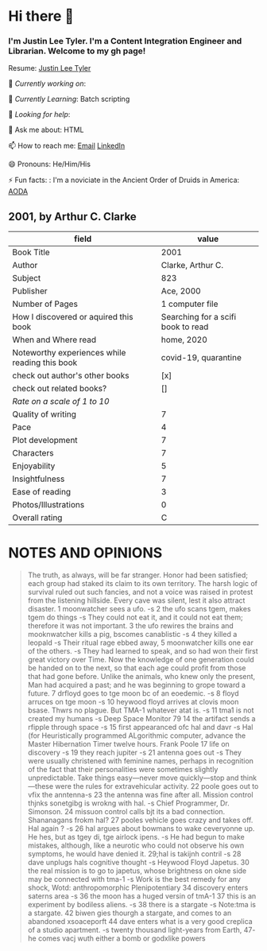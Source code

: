 <img src=""/>
 
# Hi there 👋
### I'm Justin Lee Tyler. I'm a Content Integration Engineer and Librarian. Welcome to my gh page! <br>

Resume:  [Justin Lee Tyler](http://justinleetyler.com/resume)
 
🔭 *Currently working on*:

🌱 *Currently Learning*: Batch scripting

🤔 *Looking for help*: 

💬 Ask me about: HTML

📫 How to reach me:
   [Email](justinleetyler@yahoo.com)
   [LinkedIn](https://www.linkedin.com/in/justinleetyler)
 
😄 Pronouns: He/Him/His

⚡ Fun facts:
   : I'm a noviciate in the Ancient Order of Druids in America: [AODA](http://www.aoda.org)

## 2001, by Arthur C. Clarke

field           | value
----------------|------
Book Title      | 2001
Author          | Clarke, Arthur C.
Subject         | 823
Publisher       | Ace, 2000
Number of Pages | 1 computer file
How I discovered or aquired this book | Searching for a scifi book to read
When and Where read | home, 2020
Noteworthy experiences while reading this book | covid-19, quarantine
check out author's other books | [x] 
check out related books? |  []
*Rate on a scale of 1 to 10*|
Quality of writing | 7
Pace | 4
Plot development | 7
Characters | 7
Enjoyability | 5
Insightfulness | 7
Ease of reading | 3
Photos/Illustrations | 0
Overall rating | C

NOTES AND OPINIONS
===
> The truth, as always, will be far stranger.
> Honor had been satisfied; each group had staked its claim to its own territory.
> The harsh logic of survival ruled out such fancies, and not a voice was raised in protest from the listening hillside. Every cave was silent, lest it also attract disaster.
> 1 moonwatcher sees a ufo. -s
> 2 the ufo scans tgem, makes tgem do things -s
> They could not eat it, and it could not eat them; therefore it was not important.
> 3 the ufo rewires the brains and mooknwatcher kills a pig, bscomes canablistic -s
> 4 they killed a leopald -s
> Their ritual rage ebbed away,
> 5 moonwatcher kills one ear of the others. -s
> They had learned to speak, and so had won their first great victory over Time. Now the knowledge of one generation could be handed on to the next, so that each age could profit from those that had gone before.
> Unlike the animals, who knew only the present, Man had acquired a past; and he was beginning to grope toward a future.
> 7 drfloyd goes to tge moon bc of an eoedemic. -s
> 8 floyd arruces on tge moon -s
> 10 heywood floyd arrives at clovis moon bsase. Thwrs no plague. But TMA-1 whatever atat is. -s
> 11 tma1 is not created my humans -s
> Deep Space Monitor 79
> 14 the artifact sends a rfipple through space -s
> 15 first appearanced ofc hal and davr -s
> Hal (for Heuristically programmed ALgorithmic computer,
> advance the Master Hibernation Timer twelve hours.
> Frank Poole
> 17 life on discovery -s
> 19 they reach jupiter -s
> 21 antenna goes out -s
> They were usually christened with feminine names, perhaps in recognition of the fact that their personalities were sometimes slightly unpredictable.
> Take things easy—never move quickly—stop and think—these were the rules for extravehicular activity.
> 22 poole goes out to vfix the anntenna-s
> 23 the antenna was fine after all. Mission control thjnks sonetgibg is wrokng with hal. -s
> Chief Programmer, Dr. Simonson.
> 24 missuon control calls bjt its a bad connection. Shananagans frokm hal?
> 27 pooles vehicle goes crazy and takes off. Hal again ? -s
> 26 hal argues about bowmans to wake ceveryonne up. He hes, but as tgey di, tge airlock ipens. -s
> He had begun to make mistakes, although, like a neurotic who could not observe his own symptoms, he would have denied it.
> 29;hal is takijnh contril -s
> 28 dave unplugs hals cognitive thought -s
> Heywood Floyd
> Japetus.
> 30 the real mission is to go to japetus, whose brightness on okne side may be connected with tma-1 -s
> Work is the best remedy for any shock,
> Wotd: anthropomorphic
> Plenipotentiary
> 34 discovery enters saterns area -s
> 36 the moon has a huged versin of tmA-1
> 37 this is an experiment by bodiless aliens. -s
> 38 there is a stargate -s
> Note:tma is a stargate.
> 42 biwen gies thourgh a stargate, and comes to an abandoned xsoaceporft
> 44 dave enters what is a very good creplica of a studio apartment. -s
> twenty thousand light-years from Earth,
> 47- he comes vacj wuth either a bomb or godxlike powers

 

   
